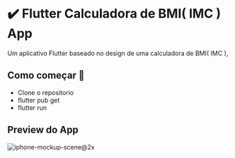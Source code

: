 # ✔️ Flutter Calculadora de BMI( IMC ) App

Um aplicativo Flutter baseado no design de uma calculadora de BMI( IMC ), 

## Como começar 🚀

- Clone o repositorio
- flutter pub get
- flutter run 

## Preview do App

![iphone-mockup-scene@2x](https://user-images.githubusercontent.com/75843138/105481954-4e3a4680-5cda-11eb-9799-e9ea3546284d.png)

